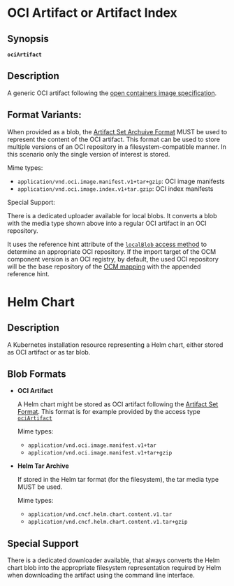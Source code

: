 # OCI Artifact or Artifact Index

## Synopsis
**`ociArtifact`**

## Description
A generic OCI artifact following the [open containers image specification](https://github.com/opencontainers/image-spec/blob/main/spec.md).

## Format Variants:

When provided as a blob, the [Artifact Set Archuive Format](../common/formatspec.md#artifact-set-archive-format)
MUST be used to represent the content of the OCI artifact.
This format can be used to store multiple versions of an OCI repository
in a filesystem-compatible manner. In this scenario only the
single version of interest is stored.

Mime types:

- `application/vnd.oci.image.manifest.v1+tar+gzip`: OCI image manifests
- `application/vnd.oci.image.index.v1+tar.gzip`: OCI index manifests

Special Support:

There is a dedicated uploader available for local blobs. It converts a blob with the media type shown above into a regular OCI artifact in an OCI repository.

It uses the reference hint attribute of the [`localBlob` access method](#localblob) to determine an appropriate OCI repository. If the import target of the OCM component version is an OCI registry, by default, the used OCI repository will be the base repository of the [OCM mapping](../04-persistence/01-mappings.md#mappings-for-ocm-persistence) with the appended reference hint.

# Helm Chart



## Description
A Kubernetes installation resource representing a Helm chart, either stored as OCI artifact or as tar blob.

## Blob Formats

- **OCI Artifact**
  
  A Helm chart might be stored as OCI artifact following the [Artifact Set Format](../common/formatspec.md#artifact-set-archive-format). This format is for example provided by the access type [`ociArtifact`](../02-access-types/oci-artifact.md)

  Mime types:
  -  `application/vnd.oci.image.manifest.v1+tar`
  -  `application/vnd.oci.image.manifest.v1+tar+gzip`

- **Helm Tar Archive**

  If stored in the Helm tar format (for the filesystem), the tar media type MUST be used.

  Mime types: 
  - `application/vnd.cncf.helm.chart.content.v1.tar`
  - `application/vnd.cncf.helm.chart.content.v1.tar+gzip`

  
## Special Support

There is a dedicated downloader available, that always converts the Helm chart blob into the appropriate filesystem
representation required by Helm when downloading the artifact using the command line interface.